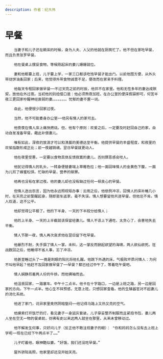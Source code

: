```yaml
---
description: 作者：纪大伟
---
```


# 早餐

        当妻子和儿子还在赖床的时候，身为人夫、人父的他就在厨房忙了。他不但在家吃早餐，而且负责张罗早餐。

        他在餐桌上摆妥食物，等候刚起床的妻儿姗姗就位。

        妻和他都要上班，儿子要上学，一家三口都该吃饱早餐才能出门。以前他图方便，从外头带烧饼油条回家；后来，他觉得外带食物诚意不足，便改而在家亲手料理。

        他每天专程回家做早餐──不过天亮之前的时辰，他并不在家里。他和无性多年的妻达成默契，放他在外过夜。当初他的别扭借口是：他必须熬夜加班，在办公室的便床假寐即可，何苦半夜三更回家吵醒神经衰弱的妻。。。。。。。。忧郁的妻不置一词。

        自此，他便很少回家过夜。

        当然，他不可能委身办公室──他另有情人的家可去。

        他夜夜在情人床上痛快燃烧。但，他有个原则：欢爱之后，一定要及时赶回自己的家，自动自发准备早餐，藉此补偿妻儿。

        唯有如此，深夜的放浪才可以和清晨的美德达至平衡。他提供早餐的丰盛程度，和夜里的欢愉指数形成正比；前一夜越销魂，翌日早餐就更动人。

        他在夜里受惠，一定要以食物具体反馈寂寞的妻儿，否则罪恶感会咬人。

        他犹记得情人的乳头，一转身便替妻端上草莓色拉；他一面回味情人的金黄色下腹，一面为儿煎了蜂蜜松饼。忙碌的早餐，营养的赎罪。

        他再也没有在家过夜。他的妻儿却也没有缺过任何一顿良心的早餐。

        但情人迭出怨言，因为他永远照规矩办事：云雨之后，他依例冲凉，回情人的床补睡几小时，在天亮之前警醒起身，随即驱车返家，毫不失误。情人想要留他共进早餐，但他总不肯。情人叹道，这不公平。

        他却觉得公平极了。他的下半身、一天的下半段分给情人；

        他的上半身、一天的上半截就该保留给妻儿。情人不该上下通吃，太贪心了，会害他失去平衡。

        情人节那一夜，情人再次哀求他在翌日留下吃早餐。

        他暴烈不耐，失手掴了情人一掌。未料，这一掌反而掀起欲望的海啸，两人欲仙欲死。狂战数回之后，他睡得不省人事，忘了冲凉。

        他甚至睡过头了──竟是刺眼的阳光将他扎醒。他跳下外遇的床，气极败坏质问情人：为何不叫他早起？他赶不及回家做早餐了──早餐？都已经过中午了，等着吃午餐吧。

        情人娴静煎着两人份的牛排。而他拂袖而去。

        他沮丧回家，一路塞车。中午十二点半。他卡在十字路口，一边是上班之路，另一边是回家的方向。下午一点半。他心生不祥预感，无意上班，只想回家查看。他的生殖器官对不起妻儿的消化系统。

        他进了家门，诧异家里竟然阴暗窒闷──他记得马路上又热又亮的空气。

        他摸索打开饭厅的灯，看见妻子一身鼠灰套装，儿子穿妥整齐制服而且紧抱书包，妻儿两人坐在空无一物的餐桌前，彷彿有史以来这两人就坐在那里，从来未曾移动过。

        他不解发生何事，只好问儿子（反正他不敢注视妻子的眼）： "你和妈妈怎么没有去上班上学呢──现在已经下午两点半了……”

        儿子盯着他，眼神酷似妻。“好饿，我们还没吃早餐。”

        屋外骄阳高照，他家里却还没开始天亮。

